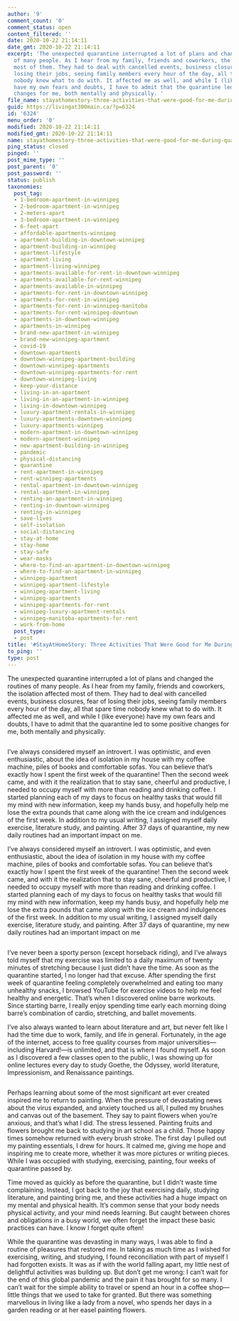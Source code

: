 ```yaml
---
author: '9'
comment_count: '0'
comment_status: open
content_filtered: ''
date: 2020-10-22 21:14:11
date_gmt: 2020-10-22 21:14:11
excerpt: 'The unexpected quarantine interrupted a lot of plans and changed the routines
  of many people. As I hear from my family, friends and coworkers, the isolation affected
  most of them. They had to deal with cancelled events, business closures, fear of
  losing their jobs, seeing family members every hour of the day, all that spare time
  nobody knew what to do with. It affected me as well, and while I (like everyone)
  have my own fears and doubts, I have to admit that the quarantine led to some positive
  changes for me, both mentally and physically. '
file_name: stayathomestory-three-activities-that-were-good-for-me-during-quarantine.md
guid: https://livingat300main.ca/?p=6324
id: '6324'
menu_order: '0'
modified: 2020-10-22 21:14:11
modified_gmt: 2020-10-22 21:14:11
name: stayathomestory-three-activities-that-were-good-for-me-during-quarantine
ping_status: closed
pinged: ''
post_mime_type: ''
post_parent: '0'
post_password: ''
status: publish
taxonomies:
  post_tag:
  - 1-bedroom-apartment-in-winnipeg
  - 2-bedroom-apartment-in-winnipeg
  - 2-meters-apart
  - 3-bedroom-apartment-in-winnipeg
  - 6-feet-apart
  - affordable-apartments-winnipeg
  - apartment-building-in-downtown-winnipeg
  - apartment-building-in-winnipeg
  - apartment-lifestyle
  - apartment-living
  - apartment-living-winnipeg
  - apartments-available-for-rent-in-downtown-winnipeg
  - apartments-available-for-rent-winnipeg
  - apartments-available-in-winnipeg
  - apartments-for-rent-in-downtown-winnipeg
  - apartments-for-rent-in-winnipeg
  - apartments-for-rent-in-winnipeg-manitoba
  - apartments-for-rent-winnipeg-downtown
  - apartments-in-downtown-winnipeg
  - apartments-in-winnipeg
  - brand-new-apartment-in-winnipeg
  - brand-new-winnipeg-apartment
  - covid-19
  - downtown-apartments
  - downtown-winnipeg-apartment-building
  - downtown-winnipeg-apartments
  - downtown-winnipeg-apartments-for-rent
  - downtown-winnipeg-living
  - keep-your-distance
  - living-in-an-apartment
  - living-in-an-apartment-in-winnipeg
  - living-in-downtown-winnipeg
  - luxury-apartment-rentals-in-winnipeg
  - luxury-apartments-downtown-winnipeg
  - luxury-apartments-winnipeg
  - modern-apartment-in-downtown-winnipeg
  - modern-apartment-winnipeg
  - new-apartment-building-in-winnipeg
  - pandemic
  - physical-distancing
  - quarantine
  - rent-apartment-in-winnipeg
  - rent-winnipeg-apartments
  - rental-apartment-in-downtown-winnipeg
  - rental-apartment-in-winnipeg
  - renting-an-apartment-in-winnipeg
  - renting-in-downtown-winnipeg
  - renting-in-winnipeg
  - save-lives
  - self-isolation
  - social-distancing
  - stay-at-home
  - stay-home
  - stay-safe
  - wear-masks
  - where-to-find-an-apartment-in-downtown-winnipeg
  - where-to-find-an-apartment-in-winnipeg
  - winnipeg-apartment
  - winnipeg-apartment-lifestyle
  - winnipeg-apartment-living
  - winnipeg-apartments
  - winnipeg-apartments-for-rent
  - winnipeg-luxury-apartment-rentals
  - winnipeg-manitoba-apartments-for-rent
  - work-from-home
  post_type:
  - post
title: '#StayAtHomeStory: Three Activities That Were Good for Me During Quarantine'
to_ping: ''
type: post
---
```

<!-- wp:paragraph -->
<p>The unexpected quarantine interrupted a lot of plans and changed the routines of many people. As I hear from my family, friends and coworkers, the isolation affected most of them. They had to deal with cancelled events, business closures, fear of losing their jobs, seeing family members every hour of the day, all that spare time nobody knew what to do with. It affected me as well, and while I (like everyone) have my own fears and doubts, I have to admit that the quarantine led to some positive changes for me, both mentally and physically.</p>
<!-- /wp:paragraph -->

<!-- wp:image {"align":"center","id":6429,"sizeSlug":"large"} -->
<div class="wp-block-image"><figure class="aligncenter size-large"><img src="https://livingat300main.ca/wp-content/uploads/2020/10/united-nations-covid-19-response-Z_UALBboBHE-unsplash-768x1024.jpg" alt="" class="wp-image-6429"/></figure></div>
<!-- /wp:image -->

<p><span data-contrast="auto">I’ve always considered myself an introvert.</span><span data-contrast="auto"> I was optimistic, and even enthusiastic, about the idea of isolation </span><span data-contrast="auto">in my house with </span><span data-contrast="auto">my </span><span data-contrast="auto">coffee machine, piles of books and comfortable sofas. You can believe that</span><span data-contrast="auto">’s exactly </span><span data-contrast="auto">how </span><span data-contrast="auto">I </span><span data-contrast="auto">spent the first week of the quarantine</span><span data-contrast="auto">!</span><span data-contrast="auto"> Then the second week came</span><span data-contrast="auto">,</span><span data-contrast="auto"> and </span><span data-contrast="auto">with it </span><span data-contrast="auto">the realization that to stay sane, cheerful and productive, I needed to occupy myself with more </span><span data-contrast="auto">than </span><span data-contrast="auto">reading and drinking coffee. I started planning each of my days </span><span data-contrast="auto">to focus </span><span data-contrast="auto">on healthy tasks that would fill my mind with </span><span data-contrast="auto">new </span><span data-contrast="auto">information, keep my hands busy, and hopefully help me lose </span><span data-contrast="auto">the extra </span><span data-contrast="auto">pounds that came along </span><span data-contrast="auto">with the </span><span data-contrast="auto">ice cream and indulgences of the first week. </span><span data-contrast="auto">In addition to my usual writing, I assigned myself </span><span data-contrast="auto">daily exercis</span><span data-contrast="auto">e</span><span data-contrast="auto">, literature</span><span data-contrast="auto"> study</span><span data-contrast="auto">, and painting. </span><span data-contrast="auto">After 37 days of quarantine, my new daily routines had an important impact on me.</span></p>

<!-- wp:paragraph -->
<p>I’ve always considered myself an introvert. I was optimistic, and even enthusiastic, about the idea of isolation in my house with my coffee machine, piles of books and comfortable sofas. You can believe that’s exactly how I spent the first week of the quarantine! Then the second week came, and with it the realization that to stay sane, cheerful and productive, I needed to occupy myself with more than reading and drinking coffee. I started planning each of my days to focus on healthy tasks that would fill my mind with new information, keep my hands busy, and hopefully help me lose the extra pounds that came along with the ice cream and indulgences of the first week. In addition to my usual writing, I assigned myself daily exercise, literature study, and painting. After 37 days of quarantine, my new daily routines had an important impact on me</p>
<!-- /wp:paragraph -->

<!-- wp:image {"align":"center","id":6430,"sizeSlug":"large"} -->
<div class="wp-block-image"><figure class="aligncenter size-large"><img src="https://livingat300main.ca/wp-content/uploads/2020/10/kari-shea-qa1wvrlWCio-unsplash-683x1024.jpg" alt="" class="wp-image-6430"/></figure></div>
<!-- /wp:image -->

<!-- wp:paragraph -->
<p>I’ve never been a sporty person (except horseback riding), and I’ve always told myself that my exercise was limited to a daily maximum of twenty minutes of stretching because I just didn’t have the time. As soon as the quarantine started, I no longer had that excuse. After spending the first week of quarantine feeling completely overwhelmed and eating too many unhealthy snacks, I browsed YouTube for exercise videos to help me feel healthy and energetic. That’s when I discovered online barre workouts. Since starting barre, I really enjoy spending time early each morning doing barre’s combination of cardio, stretching, and ballet movements.</p>
<!-- /wp:paragraph -->

<!-- wp:paragraph -->
<p>I’ve also always wanted to learn about literature and art, but never felt like I had the time due to work, family, and life in general. Fortunately, in the age of the internet, access to free quality courses from major universities—including Harvard!—is unlimited, and that is where I found myself. As soon as I discovered a few classes open to the public, I was showing up for online lectures every day to study Goethe, the Odyssey, world literature, Impressionism, and Renaissance paintings.</p>
<!-- /wp:paragraph -->

<!-- wp:image {"align":"center","id":6431,"sizeSlug":"large"} -->
<div class="wp-block-image"><figure class="aligncenter size-large"><img src="https://livingat300main.ca/wp-content/uploads/2020/10/pexels-julia-m-cameron-4144923-2-1024x683.jpg" alt="" class="wp-image-6431"/></figure></div>
<!-- /wp:image -->

<!-- wp:paragraph -->
<p>Perhaps learning about some of the most significant art ever created inspired me to return to painting. When the pressure of devastating news about the virus expanded, and anxiety touched us all, I pulled my brushes and canvas out of the basement. They say to paint flowers when you’re anxious, and that’s what I did. The stress lessened. Painting fruits and flowers brought me back to studying in art school as a child. Those happy times somehow returned with every brush stroke. The first day I pulled out my painting essentials, I drew for hours. It calmed me, giving me hope and inspiring me to create more, whether it was more pictures or writing pieces. While I was occupied with studying, exercising, painting, four weeks of quarantine passed by.</p>
<!-- /wp:paragraph -->

<!-- wp:paragraph -->
<p>Time moved as quickly as before the quarantine, but I didn’t waste time complaining. Instead, I got back to the joy that exercising daily, studying literature, and painting bring me, and these activities had a huge impact on my mental and physical health. It’s common sense that your body needs physical activity, and your mind needs learning. But caught between chores and obligations in a busy world, we often forget the impact these basic practices can have. I know I forget quite often!</p>
<!-- /wp:paragraph -->

<!-- wp:paragraph -->
<p>While the quarantine was devasting in many ways, I was able to find a routine of pleasures that restored me. In taking as much time as I wished for exercising, writing, and studying, I found reconciliation with part of myself I had forgotten exists. It was as if with the world falling apart, my little nest of delightful activities was building up. But don’t get me wrong: I can’t wait for the end of this global pandemic and the pain it has brought for so many. I can’t wait for the simple ability to travel or spend an hour in a coffee shop—little things that we used to take for granted. But there was something marvellous in living like a lady from a novel, who spends her days in a garden reading or at her easel painting flowers.</p>
<!-- /wp:paragraph -->

<!-- wp:image {"align":"center","id":6433,"sizeSlug":"large"} -->
<div class="wp-block-image"><figure class="aligncenter size-large"><img src="https://livingat300main.ca/wp-content/uploads/2020/10/victoria-bilsborough-U-ouhtPgHH4-unsplash-1024x683.jpg" alt="" class="wp-image-6433"/></figure></div>
<!-- /wp:image -->